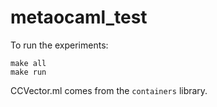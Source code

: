 # metaocaml_test

To run the experiments:
```
make all
make run
```

CCVector.ml comes from the `containers` library.
